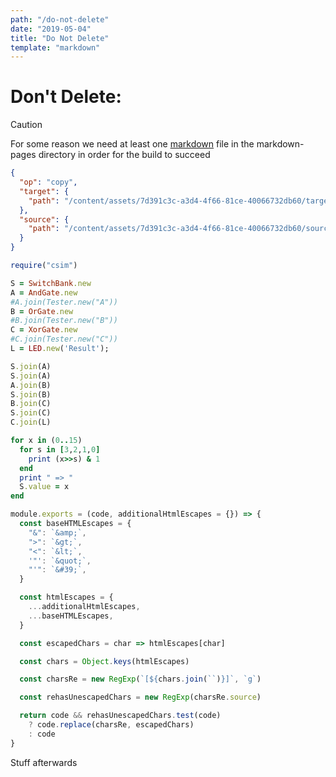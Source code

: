 ```yaml
---
path: "/do-not-delete"
date: "2019-05-04"
title: "Do Not Delete"
template: "markdown"
---
```


# Don't Delete:

> [!CAUTION]
>
> For some reason we need at least one [markdown](https://example.com) file in the markdown-pages directory in order for the build to succeed

```json tab-group='hello-world-snippets' tab-name='json'
{
  "op": "copy",
  "target": {
    "path": "/content/assets/7d391c3c-a3d4-4f66-81ce-40066732db60/target"
  },
  "source": {
    "path": "/content/assets/7d391c3c-a3d4-4f66-81ce-40066732db60/source/test.psd"
  }
}
```

```ruby tab-group='hello-world-snippets' tab-name='ruby'
require("csim")

S = SwitchBank.new
A = AndGate.new
#A.join(Tester.new("A"))
B = OrGate.new
#B.join(Tester.new("B"))
C = XorGate.new
#C.join(Tester.new("C"))
L = LED.new('Result');

S.join(A)
S.join(A)
A.join(B)
S.join(B)
B.join(C)
S.join(C)
C.join(L)

for x in (0..15)
  for s in [3,2,1,0]
    print (x>>s) & 1
  end
  print " => "
  S.value = x
end
```

```javascript tab-group='hello-world-snippets' tab-name='javascript'
module.exports = (code, additionalHtmlEscapes = {}) => {
  const baseHTMLEscapes = {
    "&": `&amp;`,
    ">": `&gt;`,
    "<": `&lt;`,
    '"': `&quot;`,
    "'": `&#39;`,
  }

  const htmlEscapes = {
    ...additionalHtmlEscapes,
    ...baseHTMLEscapes,
  }

  const escapedChars = char => htmlEscapes[char]

  const chars = Object.keys(htmlEscapes)

  const charsRe = new RegExp(`[${chars.join(``)}]`, `g`)

  const rehasUnescapedChars = new RegExp(charsRe.source)

  return code && rehasUnescapedChars.test(code)
    ? code.replace(charsRe, escapedChars)
    : code
}
```

Stuff afterwards
